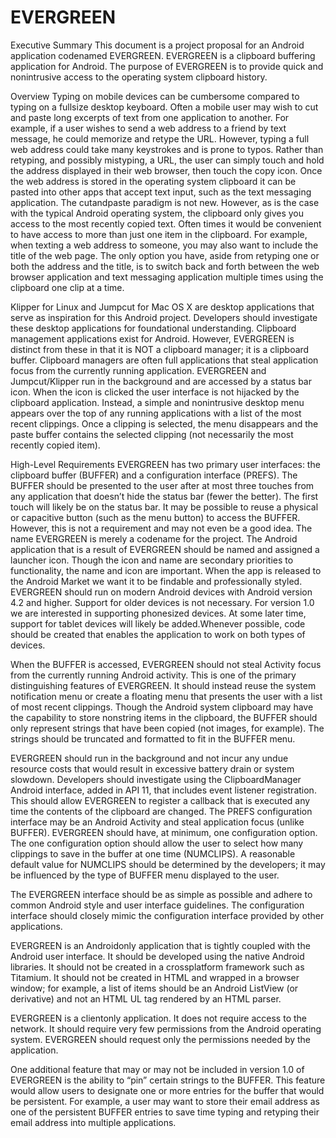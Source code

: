 EVERGREEN
=========
Executive Summary
This document is a project proposal for an Android application codenamed EVERGREEN.
EVERGREEN is a clipboard buffering application for Android. The purpose of EVERGREEN is to
provide quick and nonintrusive access to the operating system clipboard history.

Overview
Typing on mobile devices can be cumbersome compared to typing on a fullsize
desktop keyboard. Often a mobile user may wish to cut and paste long excerpts of text from one
application to another. For example, if a user wishes to send a web address to a friend by text
message, he could memorize and retype the URL. However, typing a full web address could
take many keystrokes and is prone to typos. Rather than retyping, and possibly mistyping, a
URL, the user can simply touch and hold the address displayed in their web browser, then touch
the copy icon. Once the web address is stored in the operating system clipboard it can be
pasted into other apps that accept text input, such as the text messaging application.
The cutandpaste paradigm is not new. However, as is the case with the typical Android
operating system, the clipboard only gives you access to the most recently copied text. Often
times it would be convenient to have access to more than just one item in the clipboard. For
example, when texting a web address to someone, you may also want to include the title of the
web page. The only option you have, aside from retyping one or both the address and the title, is
to switch back and forth between the web browser application and text messaging application
multiple times using the clipboard one clip at a time.

Klipper for Linux and Jumpcut for Mac OS X are desktop applications that serve as inspiration for
this Android project. Developers should investigate these desktop applications for foundational
understanding. Clipboard management applications exist for Android. However, EVERGREEN is
distinct from these in that it is NOT a clipboard manager; it is a clipboard buffer. Clipboard
managers are often full applications that steal application focus from the currently running
application. EVERGREEN and Jumpcut/Klipper run in the background and are accessed by a
status bar icon. When the icon is clicked the user interface is not hijacked by the clipboard
application. Instead, a simple and nonintrusive desktop menu appears over the top of any running applications 
with a list of the most recent clippings. Once a clipping is selected, the menu disappears and the paste 
buffer contains the selected clipping (not necessarily the most recently copied item).

High-Level Requirements
EVERGREEN has two primary user interfaces: the clipboard buffer (BUFFER) and a
configuration interface (PREFS). The BUFFER should be presented to the user after at most
three touches from any application that doesn’t hide the status bar (fewer the better). The first
touch will likely be on the status bar. It may be possible to reuse a physical or capacitive button
(such as the menu button) to access the BUFFER. However, this is not a requirement and may
not even be a good idea. The name EVERGREEN is merely a codename for the project. The Android application that is a
result of EVERGREEN should be named and assigned a launcher icon. Though the icon and name are secondary priorities 
to functionality, the name and icon are important. When the app is released to the Android Market we want it to 
be findable and professionally styled. EVERGREEN should run on modern Android devices with Android version 4.2 and higher.
Support for older devices is not necessary. For version 1.0 we are interested in supporting phonesized
devices. At some later time, support for tablet devices will likely be added.Whenever possible, 
code should be created that enables the application to work on both types of
devices.

When the BUFFER is accessed, EVERGREEN should not steal Activity focus from the currently
running Android activity. This is one of the primary distinguishing features of EVERGREEN. It
should instead reuse the system notification menu or create a floating menu that presents the
user with a list of most recent clippings. Though the Android system clipboard may have the
capability to store nonstring
items in the clipboard, the BUFFER should only represent strings
that have been copied (not images, for example). The strings should be truncated and formatted
to fit in the BUFFER menu.

EVERGREEN should run in the background and not incur any undue resource costs that would
result in excessive battery drain or system slowdown. Developers should investigate using the
ClipboardManager Android interface, added in API 11, that includes event listener registration.
This should allow EVERGREEN to register a callback that is executed any time the contents of
the clipboard are changed. The PREFS configuration interface may be an Android Activity and steal 
application focus (unlike BUFFER). EVERGREEN should have, at minimum, one configuration option. The one
configuration option should allow the user to select how many clippings to save in the buffer at
one time (NUMCLIPS). A reasonable default value for NUMCLIPS should be determined by the
developers; it may be influenced by the type of BUFFER menu displayed to the user.

The EVERGREEN interface should be as simple as possible and adhere to common Android
style and user interface guidelines. The configuration interface should closely mimic the
configuration interface provided by other applications.

EVERGREEN is an Androidonly application that is tightly coupled with the Android user
interface. It should be developed using the native Android libraries. It should not be created in a
crossplatform framework such as Titamium. It should not be created in HTML and wrapped in a
browser window; for example, a list of items should be an Android ListView (or derivative) and
not an HTML UL tag rendered by an HTML parser.

EVERGREEN is a clientonly application. It does not require access to the network. It should
require very few permissions from the Android operating system. EVERGREEN should request
only the permissions needed by the application.


One additional feature that may or may not be included in version 1.0 of EVERGREEN is the
ability to “pin” certain strings to the BUFFER. This feature would allow users to designate one or
more entries for the buffer that would be persistent. For example, a user may want to store their
email address as one of the persistent BUFFER entries to save time typing and retyping their
email address into multiple applications.











